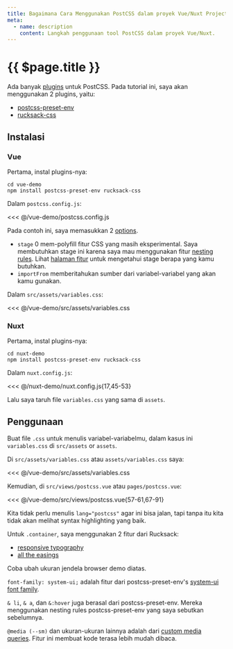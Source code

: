 ```yaml
---
title: Bagaimana Cara Menggunakan PostCSS dalam proyek Vue/Nuxt Project
meta:
  - name: description
    content: Langkah penggunaan tool PostCSS dalam proyek Vue/Nuxt.
---
```


# {{ $page.title }}

<start-tutorial demo="postcss" lang="id" />

Ada banyak [plugins](https://www.postcss.parts/) untuk PostCSS. Pada tutorial ini, saya akan menggunakan 2 plugins, yaitu:

- [postcss-preset-env](https://www.npmjs.com/package/postcss-preset-env)
- [rucksack-css](https://www.npmjs.com/package/rucksack-css)

## Instalasi

### Vue

Pertama, instal plugins-nya:

```bash{2}
cd vue-demo
npm install postcss-preset-env rucksack-css
```

Dalam `postcss.config.js`:

<<< @/vue-demo/postcss.config.js

Pada contoh ini, saya memasukkan 2 [options](https://github.com/csstools/postcss-preset-env#options).

- `stage` 0 mem-polyfill fitur CSS yang masih eksperimental. Saya membutuhkan stage ini karena saya mau menggunakan fitur [nesting rules](https://preset-env.cssdb.org/features#nesting-rules). Lihat [halaman fitur](https://preset-env.cssdb.org/features) untuk mengetahui stage berapa yang kamu butuhkan.
- `importFrom` memberitahukan sumber dari variabel-variabel yang akan kamu gunakan.

Dalam `src/assets/variables.css`:

<<< @/vue-demo/src/assets/variables.css

### Nuxt

Pertama, instal plugins-nya:

```bash{2}
cd nuxt-demo
npm install postcss-preset-env rucksack-css
```

Dalam `nuxt.config.js`:

<<< @/nuxt-demo/nuxt.config.js{17,45-53}

Lalu saya taruh file `variables.css` yang sama di `assets`.

## Penggunaan

Buat file `.css` untuk menulis variabel-variabelmu, dalam kasus ini `variables.css` di `src/assets` or `assets`.

Di `src/assets/variables.css` atau `assets/variables.css` saya:

<<< @/vue-demo/src/assets/variables.css

Kemudian, di `src/views/postcss.vue` atau `pages/postcss.vue`:

<<< @/vue-demo/src/views/postcss.vue{57-61,67-91}

Kita tidak perlu menulis `lang="postcss"` agar ini bisa jalan, tapi tanpa itu kita tidak akan melihat syntax highlighting yang baik.

Untuk `.container`, saya menggunakan 2 fitur dari Rucksack:

- [responsive typography](https://www.rucksackcss.org/docs#responsive-type)
- [all the easings](https://www.rucksackcss.org/docs#easings)

Coba ubah ukuran jendela browser demo diatas.

`font-family: system-ui;` adalah fitur dari postcss-preset-env's [system-ui font family](https://preset-env.cssdb.org/features#system-ui-font-family).

`& li`, `& a`, dan `&:hover` juga berasal dari postcss-preset-env. Mereka menggunakan nesting rules postcss-preset-env yang saya sebutkan sebelumnya.

`@media (--sm)` dan ukuran-ukuran lainnya adalah dari [custom media queries](https://preset-env.cssdb.org/features#custom-media-queries). Fitur ini membuat kode terasa lebih mudah dibaca.
